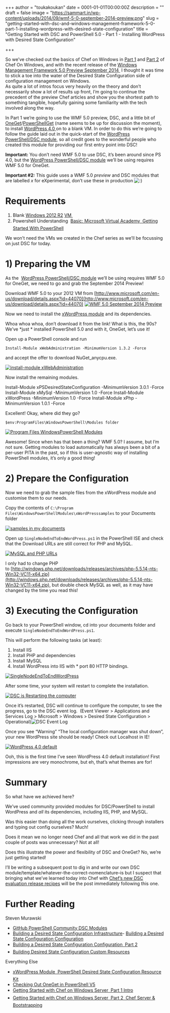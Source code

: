 +++
author = "toukakoukan"
date = 0001-01-01T00:00:00Z
description = ""
draft = false
image = "https://sammart.in/wp-content/uploads/2014/09/wmf-5-0-september-2014-preview.png"
slug = "getting-started-with-dsc-and-windows-management-framework-5-0-part-1-installing-wordpress-with-desired-state-configuration"
title = "Getting Started with DSC and PowerShell 5.0 - Part 1 - Installing WordPress with Desired State Configuration"

+++

So we’ve checked out the basics of Chef on Windows in [Part 1](http://sammart.in/2014/08/24/getting-started-with-chef-on-windows-server/) and [Part 2](http://sammart.in/2014/08/25/getting-started-with-chef-on-windows-server-part-2-chef-server-bootstrapping/) of Chef On Windows, and with the recent release of the [Windows Management Framework 5.0 Preview September 2014 ](http://www.microsoft.com/en-us/download/details.aspx?id=44070) I thought it was time to stick a toe into the water of the Desired State Configuration side of configuration management on Windows.  
 As quite a lot of intros focus very heavily on the theory and don’t necessarily show a lot of results up front, I’m going to continue the precedent of the preview Chef articles and show you the shortest path to something tangible, hopefully gaining some familiarity with the tech involved along the way.

In Part 1 we’re going to use the WMF 5.0 preview, DSC, and a little bit of [OneGet](http://blogs.technet.com/b/windowsserver/archive/2014/04/03/windows-management-framework-v5-preview.aspx)/[PowerShellGet](http://blogs.msdn.com/b/powershell/archive/2014/05/14/windows-management-framework-5-0-preview-may-2014-is-now-available.aspx) (name seems to be up for discussion the moment), to install [WordPress 4.0 ](https://wordpress.org/news/2014/09/benny/)on to a blank VM. In order to do this we’re going to follow the guide laid out in the quick-start of the [WordPress PowerShell/DSC module](http://gallery.technet.microsoft.com/scriptcenter/xWordPress-Module-5d007ff9), so all credit goes to the wonderful people who created this module for providing our first entry point into DSC!

**Important:** You don’t need WMF 5.0 to use DSC, it’s been around since PS 4.0, but the [WordPress PowerShell/DSC module](http://gallery.technet.microsoft.com/scriptcenter/xWordPress-Module-5d007ff9) we’ll be using requires WMF 5.0 for OneGet.

**Important #2:** This guide uses a WMF 5.0 *preview* and DSC modules that are labelled *x* for eXperimental, don’t use these in production ![:)](https://sammart.in/wp-includes/images/smilies/simple-smile.png)


# Requirements

1. Blank [Windows 2012 R2](http://technet.microsoft.com/en-gb/evalcenter/dn205286.aspx) [VM ](https://www.virtualbox.org/)
2. Powershell Understanding &#128;&#147; [Basic: Microsoft Virtual Academy &#128;&#147; Getting Started With PowerShell](http://www.microsoftvirtualacademy.com/training-courses/getting-started-with-powershell-3-0-jump-start)

We won’t need the VMs we created in the Chef series as we’ll be focussing on just DSC for today.


# 1) Preparing the VM

As the  [WordPress PowerShell/DSC module](http://gallery.technet.microsoft.com/scriptcenter/xWordPress-Module-5d007ff9) we’ll be using requires WMF 5.0 for OneGet, we need to go and grab the September 2014 Preview!

Download WMF 5.0 to your 2012 VM from [http://www.microsoft.com/en-us/download/details.aspx?id=44070](http://www.microsoft.com/en-us/download/details.aspx?id=44070) [![WMF 5.0 September 2014 Preview](http://sammart.in/wp-content/uploads/2014/09/wmf-5-0-september-2014-preview.png)](http://sammart.in/wp-content/uploads/2014/09/wmf-5-0-september-2014-preview.png)

Now we need to install the [xWordPress module](http://gallery.technet.microsoft.com/scriptcenter/xWordPress-Module-5d007ff9) and its dependencies.

Whoa whoa whoa, don’t download it from the link! What is this, the 90s? We’ve *just * installed PowerShell 5.0 and with it, OneGet, let’s use it!

Open up a PowerShell console and run
```
Install-Module xWebAdministration -MinimumVersion 1.3.2 -Force
```
and accept the offer to download NuGet_anycpu.exe.

[![install-module xWebAdministration](http://sammart.in/wp-content/uploads/2014/09/install-module-xwebadministration.png)](http://sammart.in/wp-content/uploads/2014/09/install-module-xwebadministration.png)

Now install the remaining modules.

Install-Module xPSDesiredStateConfiguration -MinimumVersion 3.0.1 -Force Install-Module xMySql -MinimumVersion 1.0 -Force Install-Module xWordPress -MinimumVersion 1.0 -Force Install-Module xPhp -MinimumVersion 1.0.1 -Force

Excellent! Okay, where did they go?
```
$env:ProgramFiles\WindowsPowerShell\Modules folder
```
[![Program Files WindowsPowerShell Modules](http://sammart.in/wp-content/uploads/2014/09/program-files-windowspowershell-modules.png)](http://sammart.in/wp-content/uploads/2014/09/program-files-windowspowershell-modules.png)

Awesome! Since when has that been a thing? WMF 5.0? I assume, but I’m not sure. Getting modules to load automatically has always been a bit of a per-user PITA in the past, so if this is user-agnostic way of installing PowerShell modules, it’s only a good thing!


# 2) Prepare the Configuration

Now we need to grab the sample files from the xWordPress module and customise them to our needs.

Copy the contents of `C:\Program Files\WindowsPowerShellModules\xWordPresssamples` to your Documents folder

[![samples in my documents](http://sammart.in/wp-content/uploads/2014/09/samples-in-my-documents.png)](http://sammart.in/wp-content/uploads/2014/09/samples-in-my-documents.png)

Open up `SingleNodeEndToEndWordPress.ps1` in the PowerShell ISE and check that the Download URLs are still correct for PHP and MySQL.

[![MySQL and PHP URLs](http://sammart.in/wp-content/uploads/2014/09/mysql-and-php-urls.png)](http://sammart.in/wp-content/uploads/2014/09/mysql-and-php-urls.png)

I only had to change PHP to [http://windows.php.net/downloads/releases/archives/php-5.5.14-nts-Win32-VC11-x64.zip](http://windows.php.net/downloads/releases/archives/php-5.5.14-nts-Win32-VC11-x64.zip), but double check MySQL as well, as it may have changed by the time you read this!


# 3) Executing the Configuration

Go back to your PowerShell window, cd into your documents folder and execute `SingleNodeEndToEndWordPress.ps1`.

This will perform the following tasks (at least):

1. Install IIS
2. Install PHP and dependencies
3. Install MySQL
4. Install WordPress into IIS with * port 80 HTTP bindings.

[![SingleNodeEndToEndWordPress](http://sammart.in/wp-content/uploads/2014/09/singlenodeendtoendwordpress.png)](http://sammart.in/wp-content/uploads/2014/09/singlenodeendtoendwordpress.png)

After some time, your system will restart to complete the installation.

[![DSC is Restarting the computer](http://sammart.in/wp-content/uploads/2014/09/dsc-is-restarting-the-computer.png)](http://sammart.in/wp-content/uploads/2014/09/dsc-is-restarting-the-computer.png)

Once it’s restarted, DSC will continue to configure the computer, to see the progress, go to the DSC event log.  (Event Viewer > Applications and Services Log > Microsoft > Windows > Desired State Configuration > Operational)![DSC Event Log](http://sammart.in/wp-content/uploads/2014/09/dsc-event-log.png)

Once you see “Warning” “The local configuration manager was shut down”, your new WordPress site should be ready! Check out Localhost in IE!

[![WordPress 4.0 default](http://sammart.in/wp-content/uploads/2014/09/wordpress-4-0-default.png)](http://sammart.in/wp-content/uploads/2014/09/wordpress-4-0-default.png)

Ooh, this is the first time I’ve seen WordPress 4.0 default installation! First impressions are very monochrome, but eh, that’s what themes are for!


# Summary

So what have we achieved here?

We’ve used community provided modules for DSC/PowerShell to install WordPress and *all* its dependencies, including IIS, PHP, and MySQL.

Was this easier than doing all the work ourselves, clicking through installers and typing out config ourselves? Much!

Does it mean we no longer need Chef and all that work we did in the past couple of posts was unnecessary? Not at all!

Does this illustrate the power and flexibility of DSC and OneGet? No, we’re just getting started!

I’ll be writing a subsequent post to dig in and write our own DSC module/template/whatever-the-correct-nomenclature–is but I suspect that bringing what we’ve learned today into Chef with [Chef’s new DSC evaluation release recipes](http://www.getchef.com/blog/2014/07/24/getting-ready-for-chef-powershell-dsc/) will be the post immediately following this one.


# Further Reading

Steven Murawski

- [GitHub PowerShell Community DSC Modules](https://github.com/powershellorg/dsc)
- [Building a Desired State Configuration Infrastructure](http://powershell.org/wp/2013/10/02/building-a-desired-state-configuration-infrastructure/)- [Building a Desired State Configuration Configuration](http://powershell.org/wp/2013/10/08/building-a-desired-state-configuration-configuration/)
- [Building a Desired State Configuration Configuration &#128;&#147; Part 2](http://powershell.org/wp/2013/10/14/building-a-desired-state-configuration-configuration-part-2/)
- [Building Desired State Configuration Custom Resources](http://powershell.org/wp/2014/03/13/building-desired-state-configuration-custom-resources/)

Everything Else

- [xWordPress Module &#128;&#147; PowerShell Desired State Configuration Resource Kit](http://gallery.technet.microsoft.com/scriptcenter/xWordPress-Module-5d007ff9)
- [Checking Out OneGet in PowerShell V5](http://learn-powershell.net/2014/04/03/checking-out-oneget-in-powershell-v5/)
- [Getting Started with Chef on Windows Server &#128;&#147; Part 1 Intro](http://sammart.in/2014/08/24/getting-started-with-chef-on-windows-server/)
- [Getting Started with Chef on Windows Server &#128;&#147; Part 2 &#128;&#147; Chef Server & Bootstrapping](http://sammart.in/2014/08/25/getting-started-with-chef-on-windows-server-part-2-chef-server-bootstrapping/)

